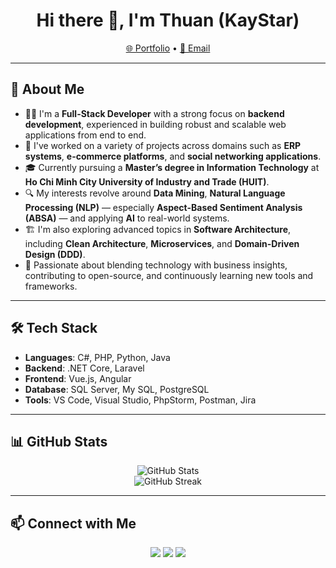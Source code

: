 <h1 align="center">Hi there 👋, I'm Thuan (KayStar)</h1>
<p align="center">
  <a href="https://kaystar645.github.io/portfolio/">🌐 Portfolio</a> •
  <a href="mailto:thuanpt182@gmail.com">📧 Email</a>
</p>

---

## 🚀 About Me
- 👨‍💻 I'm a **Full-Stack Developer** with a strong focus on **backend development**, experienced in building robust and scalable web applications from end to end.
- 💼 I've worked on a variety of projects across domains such as **ERP systems**, **e-commerce platforms**, and **social networking applications**.
- 🎓 Currently pursuing a **Master’s degree in Information Technology** at **Ho Chi Minh City University of Industry and Trade (HUIT)**.
- 🔍 My interests revolve around **Data Mining**, **Natural Language Processing (NLP)** — especially **Aspect-Based Sentiment Analysis (ABSA)** — and applying **AI** to real-world systems.
- 🏗️ I'm also exploring advanced topics in **Software Architecture**, including **Clean Architecture**, **Microservices**, and **Domain-Driven Design (DDD)**.
- 🚀 Passionate about blending technology with business insights, contributing to open-source, and continuously learning new tools and frameworks.

---

## 🛠️ Tech Stack

- **Languages**: C#, PHP, Python, Java  
- **Backend**: .NET Core, Laravel  
- **Frontend**: Vue.js, Angular
- **Database**: SQL Server, My SQL, PostgreSQL
- **Tools**: VS Code, Visual Studio, PhpStorm, Postman, Jira

---

## 📊 GitHub Stats

<p align="center">
  <img src="https://github-readme-stats.vercel.app/api?username=KayStar645&show_icons=true&theme=radical" alt="GitHub Stats" />
  <br/>
  <img src="https://github-readme-streak-stats.herokuapp.com/?user=KayStar645&theme=radical" alt="GitHub Streak" />
</p>

---

## 📫 Connect with Me

<p align="center">
  <a href="mailto:thuanpt182@gmail.com"><img src="https://img.shields.io/badge/Email-D14836?style=for-the-badge&logo=gmail&logoColor=white"/></a>
  <a href="https://www.linkedin.com/in/kaystar645/"><img src="https://img.shields.io/badge/LinkedIn-0A66C2?style=for-the-badge&logo=linkedin&logoColor=white"/></a>
  <a href="https://kaystar645.github.io/portfolio/"><img src="https://img.shields.io/badge/Portfolio-000?style=for-the-badge&logo=github&logoColor=white"/></a>
</p>
